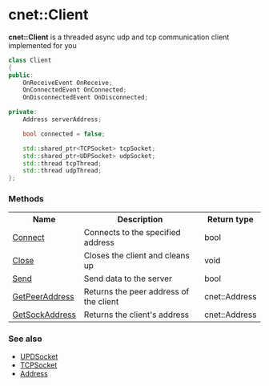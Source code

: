 # cnet::Client

**cnet::Client** is a threaded async udp and tcp communication client implemented for you

```C++
class Client 
{
public:
    OnReceiveEvent OnReceive;
    OnConnectedEvent OnConnected;
    OnDisconnectedEvent OnDisconnected;

private:
    Address serverAddress;

    bool connected = false;

    std::shared_ptr<TCPSocket> tcpSocket;
    std::shared_ptr<UDPSocket> udpSocket;
    std::thread tcpThread;
    std::thread udpThread;
};
```

### Methods

<table>
<tr>
    <th>Name</th>
    <th>Description</th>
    <th>Return type</th>
</tr>
<tr>
 	<td><a href="client/connect">Connect</a></td>
	<td>Connects to the specified address</td>
	<td>bool</td>
</tr>
<tr>
 	<td><a href="client/close">Close</a></td>
	<td>Closes the client and cleans up</td>
	<td>void</td>
</tr>
<tr>
 	<td><a href="client/send">Send</a></td>
	<td>Send data to the server</td>
	<td>bool</td>
</tr>
<tr>
 	<td><a href="client/getpeeraddress">GetPeerAddress</a></td>
	<td>Returns the peer address of the client</td>
	<td>cnet::Address</td>
</tr>
<tr>
 	<td><a href="client/getsockaddress">GetSockAddress</a></td>
	<td>Returns the client's address</td>
	<td>cnet::Address</td>
</tr>
</table>


### See also
- [UPDSocket](./udpsocket.md)
- [TCPSocket](./tcpsocket.md)
- [Address](./../types/address.md)